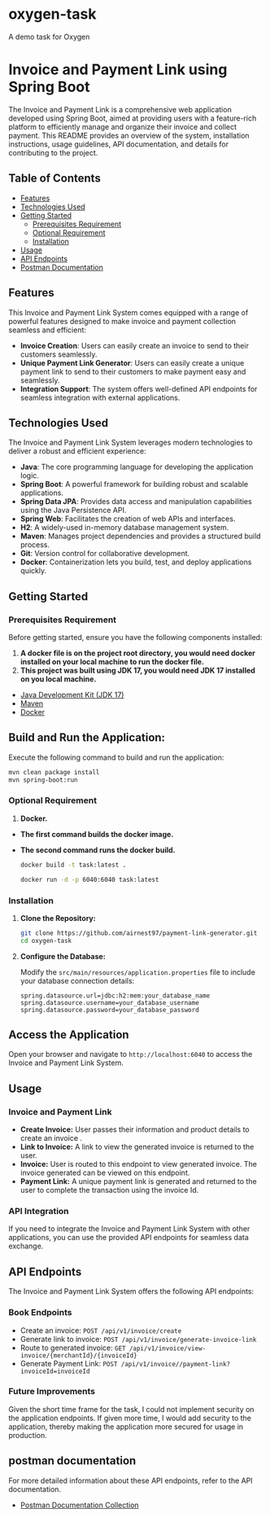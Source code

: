 # oxygen-task
A demo task for Oxygen

# Invoice and Payment Link using Spring Boot

The Invoice and Payment Link is a comprehensive web application developed using Spring Boot, aimed at providing users with a feature-rich platform to efficiently manage and organize their invoice and collect payment. This README provides an overview of the system, installation instructions, usage guidelines, API documentation, and details for contributing to the project.

## Table of Contents

- [Features](#features)
- [Technologies Used](#technologies-used)
- [Getting Started](#getting-started)
    - [Prerequisites Requirement](#prerequisites-requirement)
    - [Optional Requirement](#optional-requirement)
    - [Installation](#installation)
- [Usage](#usage)
- [API Endpoints](#api-endpoints)
- [Postman Documentation](#postman-documentation)


## Features

This Invoice and Payment Link System comes equipped with a range of powerful features designed to make invoice and payment collection seamless and efficient:

- **Invoice Creation**: Users can easily create an invoice to send to their customers seamlessly.
- **Unique Payment Link Generator**: Users can easily create a unique payment link to send to their customers to make payment easy and seamlessly.
- **Integration Support**: The system offers well-defined API endpoints for seamless integration with external applications.

## Technologies Used

The Invoice and Payment Link System leverages modern technologies to deliver a robust and efficient experience:

- **Java**: The core programming language for developing the application logic.
- **Spring Boot**: A powerful framework for building robust and scalable applications.
- **Spring Data JPA**: Provides data access and manipulation capabilities using the Java Persistence API.
- **Spring Web**: Facilitates the creation of web APIs and interfaces.
- **H2**: A widely-used in-memory database management system.
- **Maven**: Manages project dependencies and provides a structured build process.
- **Git**: Version control for collaborative development.
- **Docker**: Containerization lets you build, test, and deploy applications quickly.

## Getting Started

### Prerequisites Requirement

Before getting started, ensure you have the following components installed:

1. **A docker file is on the project root directory, you would need docker installed on your local machine to run the docker file.**
2. **This project was built using JDK 17, you would need JDK 17 installed on you local machine.**

- [Java Development Kit (JDK 17)](https://www.oracle.com/java/technologies/javase-downloads.html)
- [Maven](https://maven.apache.org/download.cgi)
- [Docker](https://www.docker.com/products/docker-desktop/)


## Build and Run the Application:

Execute the following command to build and run the application:

````bash
mvn clean package install
mvn spring-boot:run
````



### Optional Requirement

1. **Docker.**
- **The first command builds the docker image.**
- **The second command runs the docker build.**

    ```bash
   docker build -t task:latest . 
   
   docker run -d -p 6040:6040 task:latest
    ```

### Installation

1. **Clone the Repository:**

   ```bash
   git clone https://github.com/airnest97/payment-link-generator.git
   cd oxygen-task
   ```

2. **Configure the Database:**

   Modify the `src/main/resources/application.properties` file to include your database connection details:

   ```properties
   spring.datasource.url=jdbc:h2:mem:your_database_name
   spring.datasource.username=your_database_username
   spring.datasource.password=your_database_password
   ```

## Access the Application

Open your browser and navigate to `http://localhost:6040` to access the Invoice and Payment Link System.

## Usage

### Invoice and Payment Link

- **Create Invoice:** User passes their information and product details to create an invoice .
- **Link to Invoice:** A link to view the generated invoice is returned to the user.
- **Invoice:** User is routed to this endpoint to view generated invoice. The invoice generated can be viewed on this endpoint.
- **Payment Link:** A unique payment link is generated and returned to the user to complete the transaction using the invoice Id.

### API Integration

If you need to integrate the Invoice and Payment Link System with other applications, you can use the provided API endpoints for seamless data exchange.

## API Endpoints

The Invoice and Payment Link System offers the following API endpoints:

### Book Endpoints

- Create an invoice: `POST /api/v1/invoice/create`
- Generate link to invoice: `POST /api/v1/invoice/generate-invoice-link`
- Route to generated invoice: `GET /api/v1/invoice/view-invoice/{merchantId}/{invoiceId}`
- Generate Payment Link: `POST /api/v1/invoice//payment-link?invoiceId=invoiceId`


### Future Improvements

Given the short time frame for the task, I could not implement security on the application endpoints. If given more time, I would add security to the application, thereby making the application more secured for usage in production.



## postman documentation

For more detailed information about these API endpoints, refer to the API documentation.
- [Postman Documentation Collection](https://documenter.getpostman.com/view/21596187/2sA35Bbj9C)



